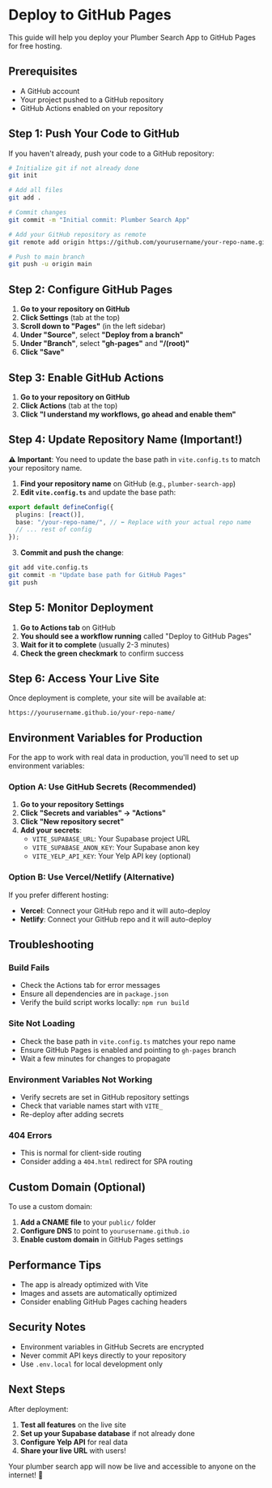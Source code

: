 # Deploy to GitHub Pages

This guide will help you deploy your Plumber Search App to GitHub Pages for free hosting.

## Prerequisites

- A GitHub account
- Your project pushed to a GitHub repository
- GitHub Actions enabled on your repository

## Step 1: Push Your Code to GitHub

If you haven't already, push your code to a GitHub repository:

```bash
# Initialize git if not already done
git init

# Add all files
git add .

# Commit changes
git commit -m "Initial commit: Plumber Search App"

# Add your GitHub repository as remote
git remote add origin https://github.com/yourusername/your-repo-name.git

# Push to main branch
git push -u origin main
```

## Step 2: Configure GitHub Pages

1. **Go to your repository on GitHub**
2. **Click Settings** (tab at the top)
3. **Scroll down to "Pages"** (in the left sidebar)
4. **Under "Source"**, select **"Deploy from a branch"**
5. **Under "Branch"**, select **"gh-pages"** and **"/(root)"**
6. **Click "Save"**

## Step 3: Enable GitHub Actions

1. **Go to your repository on GitHub**
2. **Click Actions** (tab at the top)
3. **Click "I understand my workflows, go ahead and enable them"**

## Step 4: Update Repository Name (Important!)

**⚠️ Important**: You need to update the base path in `vite.config.ts` to match your repository name.

1. **Find your repository name** on GitHub (e.g., `plumber-search-app`)
2. **Edit `vite.config.ts`** and update the base path:

```typescript
export default defineConfig({
  plugins: [react()],
  base: "/your-repo-name/", // ⬅️ Replace with your actual repo name
  // ... rest of config
});
```

3. **Commit and push the change**:

```bash
git add vite.config.ts
git commit -m "Update base path for GitHub Pages"
git push
```

## Step 5: Monitor Deployment

1. **Go to Actions tab** on GitHub
2. **You should see a workflow running** called "Deploy to GitHub Pages"
3. **Wait for it to complete** (usually 2-3 minutes)
4. **Check the green checkmark** to confirm success

## Step 6: Access Your Live Site

Once deployment is complete, your site will be available at:

```
https://yourusername.github.io/your-repo-name/
```

## Environment Variables for Production

For the app to work with real data in production, you'll need to set up environment variables:

### Option A: Use GitHub Secrets (Recommended)

1. **Go to your repository Settings**
2. **Click "Secrets and variables" → "Actions"**
3. **Click "New repository secret"**
4. **Add your secrets**:
   - `VITE_SUPABASE_URL`: Your Supabase project URL
   - `VITE_SUPABASE_ANON_KEY`: Your Supabase anon key
   - `VITE_YELP_API_KEY`: Your Yelp API key (optional)

### Option B: Use Vercel/Netlify (Alternative)

If you prefer different hosting:

- **Vercel**: Connect your GitHub repo and it will auto-deploy
- **Netlify**: Connect your GitHub repo and it will auto-deploy

## Troubleshooting

### Build Fails

- Check the Actions tab for error messages
- Ensure all dependencies are in `package.json`
- Verify the build script works locally: `npm run build`

### Site Not Loading

- Check the base path in `vite.config.ts` matches your repo name
- Ensure GitHub Pages is enabled and pointing to `gh-pages` branch
- Wait a few minutes for changes to propagate

### Environment Variables Not Working

- Verify secrets are set in GitHub repository settings
- Check that variable names start with `VITE_`
- Re-deploy after adding secrets

### 404 Errors

- This is normal for client-side routing
- Consider adding a `404.html` redirect for SPA routing

## Custom Domain (Optional)

To use a custom domain:

1. **Add a CNAME file** to your `public/` folder
2. **Configure DNS** to point to `yourusername.github.io`
3. **Enable custom domain** in GitHub Pages settings

## Performance Tips

- The app is already optimized with Vite
- Images and assets are automatically optimized
- Consider enabling GitHub Pages caching headers

## Security Notes

- Environment variables in GitHub Secrets are encrypted
- Never commit API keys directly to your repository
- Use `.env.local` for local development only

## Next Steps

After deployment:

1. **Test all features** on the live site
2. **Set up your Supabase database** if not already done
3. **Configure Yelp API** for real data
4. **Share your live URL** with users!

Your plumber search app will now be live and accessible to anyone on the internet! 🎉
